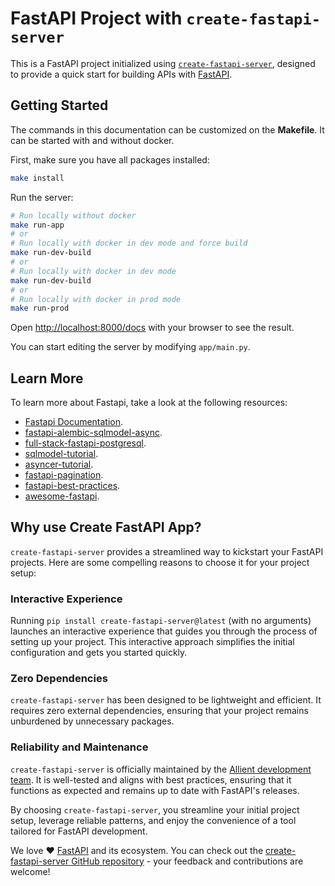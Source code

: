 # FastAPI Project with `create-fastapi-server`

This is a FastAPI project initialized using [`create-fastapi-server`](https://github.com/allient/create-fastapi-server), designed to provide a quick start for building APIs with [FastAPI](https://fastapi.tiangolo.com/).

## Getting Started

The commands in this documentation can be customized on the **Makefile**. It can be started with and without docker.

First, make sure you have all packages installed:

```bash
make install
```


Run the server:
```bash
# Run locally without docker
make run-app
# or
# Run locally with docker in dev mode and force build
make run-dev-build
# or
# Run locally with docker in dev mode
make run-dev-build
# or
# Run locally with docker in prod mode
make run-prod
```

Open [http://localhost:8000/docs](http://localhost:8000/docs) with your browser to see the result.

You can start editing the server by modifying `app/main.py`.

## Learn More

To learn more about Fastapi, take a look at the following resources:

- [Fastapi Documentation](https://fastapi.tiangolo.com/).
- [fastapi-alembic-sqlmodel-async](https://github.com/jonra1993/fastapi-alembic-sqlmodel-async).
- [full-stack-fastapi-postgresql](https://github.com/tiangolo/full-stack-fastapi-postgresql).
- [sqlmodel-tutorial](https://sqlmodel.tiangolo.com/tutorial/fastapi/).
- [asyncer-tutorial](https://asyncer.tiangolo.com/tutorial/).
- [fastapi-pagination](https://github.com/uriyyo/fastapi-pagination).
- [fastapi-best-practices](https://github.com/zhanymkanov/fastapi-best-practices).
- [awesome-fastapi](https://github.com/mjhea0/awesome-fastapi).

## Why use Create FastAPI App?

`create-fastapi-server` provides a streamlined way to kickstart your FastAPI projects. Here are some compelling reasons to choose it for your project setup:

### Interactive Experience

Running `pip install create-fastapi-server@latest` (with no arguments) launches an interactive experience that guides you through the process of setting up your project. This interactive approach simplifies the initial configuration and gets you started quickly.

### Zero Dependencies

`create-fastapi-server` has been designed to be lightweight and efficient. It requires zero external dependencies, ensuring that your project remains unburdened by unnecessary packages.

### Reliability and Maintenance

`create-fastapi-server` is officially maintained by the [Allient development team](https://www.allient.io/). It is well-tested and aligns with best practices, ensuring that it functions as expected and remains up to date with FastAPI's releases.

By choosing `create-fastapi-server`, you streamline your initial project setup, leverage reliable patterns, and enjoy the convenience of a tool tailored for FastAPI development.


We love ❤️ [FastAPI](https://fastapi.tiangolo.com/) and its ecosystem. You can check out the [create-fastapi-server GitHub repository](https://github.com/allient/create-fastapi-server) - your feedback and contributions are welcome!
